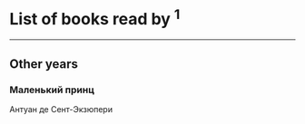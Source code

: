 # List of books read by [](https://plus.google.com/u/0/114792281744850455512/)<sup>1</sup>
---

## Other years

### Маленький принц
Антуан де Сент-Экзюпери



